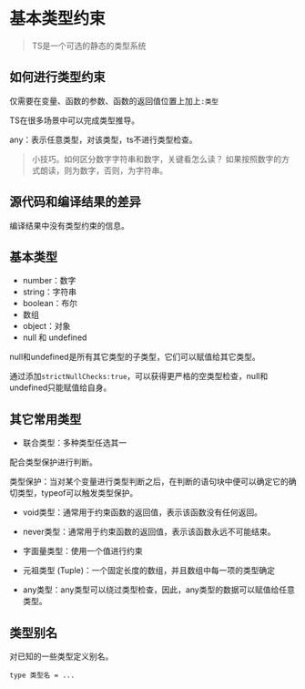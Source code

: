 # 基本类型约束

> TS是一个可选的静态的类型系统

## 如何进行类型约束

仅需要在变量、函数的参数、函数的返回值位置上加上```:类型```

TS在很多场景中可以完成类型推导。

any：表示任意类型，对该类型，ts不进行类型检查。

> 小技巧。如何区分数字字符串和数字，关键看怎么读？
> 如果按照数字的方式朗读，则为数字，否则，为字符串。

## 源代码和编译结果的差异

编译结果中没有类型约束的信息。


## 基本类型

- number：数字
- string：字符串
- boolean：布尔
- 数组
- object：对象
- null 和 undefined

null和undefined是所有其它类型的子类型，它们可以赋值给其它类型。

通过添加```strictNullChecks:true```，可以获得更严格的空类型检查，null和undefined只能赋值给自身。


## 其它常用类型

- 联合类型：多种类型任选其一

配合类型保护进行判断。

类型保护：当对某个变量进行类型判断之后，在判断的语句块中便可以确定它的确切类型，typeof可以触发类型保护。

- void类型：通常用于约束函数的返回值，表示该函数没有任何返回。

- never类型：通常用于约束函数的返回值，表示该函数永远不可能结束。

- 字面量类型：使用一个值进行约束

- 元祖类型 (Tuple)：一个固定长度的数组，并且数组中每一项的类型确定

- any类型：any类型可以绕过类型检查，因此，any类型的数据可以赋值给任意类型。


## 类型别名

对已知的一些类型定义别名。

```
type 类型名 = ...
```